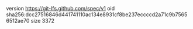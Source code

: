 version https://git-lfs.github.com/spec/v1
oid sha256:dcc27516846d441741110ac134e8931cf8be237eccccd2a71c9b75656512ae70
size 3372
